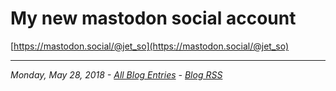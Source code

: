 # My new mastodon social account

[https://mastodon.social/@jet_so](https://mastodon.social/@jet_so)

---

_Monday, May 28, 2018 - [All Blog Entries](https://jet-so.github.io/blog/index) - [Blog RSS](https://jet-so.github.io/blogRSS)_

